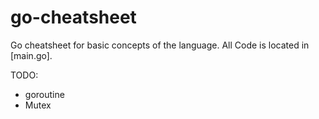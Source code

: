 # go-cheatsheet

Go cheatsheet for basic concepts of the language. All Code is located in [main.go].

TODO:
- goroutine
- Mutex
